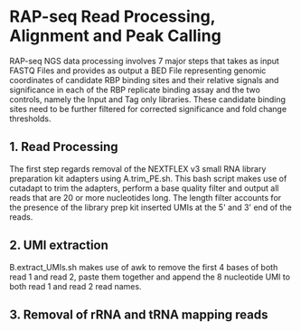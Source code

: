 # RAP-seq Read Processing, Alignment and Peak Calling
RAP-seq NGS data processing involves 7 major steps that takes as input FASTQ Files and provides as output a BED File representing genomic coordinates of candidate RBP binding sites and their relative signals and significance in each of the RBP replicate binding assay and the two controls, namely the Input and Tag only libraries. These candidate binding sites need to be further filtered for corrected significance and fold change thresholds.

## 1. Read Processing
The first step regards removal of the NEXTFLEX v3 small RNA library preparation kit adapters using A.trim_PE.sh. This bash script makes use of cutadapt to trim the adapters, perform a base quality filter and output all reads that are 20 or more nucleotides long. The length filter accounts for the presence of the library prep kit inserted UMIs at the 5' and 3' end of the reads.

## 2. UMI extraction 
B.extract_UMIs.sh makes use of awk to remove the first 4 bases of both read 1 and read 2, paste them together and append the 8 nucleotide UMI to both read 1 and read 2 read names.

## 3. Removal of rRNA and tRNA mapping reads

